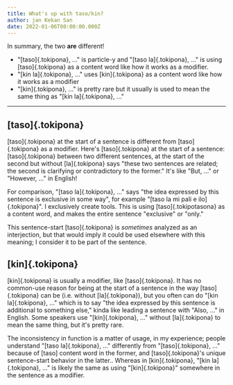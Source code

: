 ```yaml
---
title: What's up with taso/kin?
author: jan Kekan San
date: 2022-01-06T00:00:00.000Z
---
```

In summary, the two **are** different!

- "[taso]{.tokipona}, ..." is particle-y and "[taso la]{.tokipona}, ..." is using [taso]{.tokipona} as a content word like how it works as a modifier.
- "[kin la]{.tokipona}, ..." uses [kin]{.tokipona} as a content word like how it works as a modifier
- "[kin]{.tokipona}, ..." is pretty rare but it usually is used to mean the same thing as "[kin la]{.tokipona}, ..."

---

## [taso]{.tokipona}

[taso]{.tokipona} at the start of a sentence is different from [taso]{.tokipona} as a modifier. Here's [taso]{.tokipona} at the start of a sentence:
[taso]{.tokipona} between two different sentences, at the start of the second but without [la]{.tokipona} says "these two sentences are related; the second is clarifying or contradictory to the former." It's like "But, ..." or "However, ..." in English!

For comparison, "[taso la]{.tokipona}, ..." says "the idea expressed by this sentence is exclusive in some way", for example "[taso la mi pali e ilo]{.tokipona}". I exclusively create tools. This is using [taso]{.tokipotasona} as a content word, and makes the entire sentence "exclusive" or "only."

This sentence-start [taso]{.tokipona} is _sometimes_ analyzed as an interjection, but that would imply it could be used elsewhere with this meaning; I consider it to be part of the sentence.

## [kin]{.tokipona}

[kin]{.tokipona} is usually a modifier, like [taso]{.tokipona}. It has no common-use reason for being at the start of a sentence in the way [taso]{.tokipona} can be (i.e. without [la]{.tokipona}), but you often can do "[kin la]{.tokipona}, ..." which is to say "the idea expressed by this sentence is additional to something else," kinda like leading a sentence with "Also, ..." in English. Some speakers use "[kin]{.tokipona}, ..." without [la]{.tokipona} to mean the same thing, but it's pretty rare.

The inconsistency in function is a matter of usage, in my experience; people understand "[taso la]{.tokipona}, ..." differently from "[taso]{.tokipona}, ..." because of [taso] content word in the former, and [taso]{.tokipona}'s unique sentence-start behavior in the latter.. Whereas in [kin]{.tokipona}, "[kin la]{.tokipona}, ..." is likely the same as using "[kin]{.tokipona}" somewhere in the sentence as a modifier.




